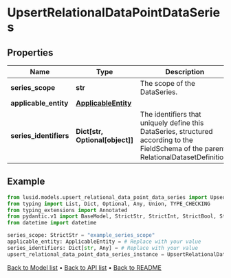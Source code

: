 # UpsertRelationalDataPointDataSeries

## Properties
Name | Type | Description | Notes
------------ | ------------- | ------------- | -------------
**series_scope** | **str** | The scope of the DataSeries. | 
**applicable_entity** | [**ApplicableEntity**](ApplicableEntity.md) |  | 
**series_identifiers** | **Dict[str, Optional[object]]** | The identifiers that uniquely define this DataSeries, structured according to the FieldSchema of the parent RelationalDatasetDefinition. | 
## Example

```python
from lusid.models.upsert_relational_data_point_data_series import UpsertRelationalDataPointDataSeries
from typing import List, Dict, Optional, Any, Union, TYPE_CHECKING
from typing_extensions import Annotated
from pydantic.v1 import BaseModel, StrictStr, StrictInt, StrictBool, StrictFloat, StrictBytes, Field, validator, ValidationError, conlist, constr
from datetime import datetime

series_scope: StrictStr = "example_series_scope"
applicable_entity: ApplicableEntity = # Replace with your value
series_identifiers: Dict[str, Any] = # Replace with your value
upsert_relational_data_point_data_series_instance = UpsertRelationalDataPointDataSeries(series_scope=series_scope, applicable_entity=applicable_entity, series_identifiers=series_identifiers)

```

[Back to Model list](../README.md#documentation-for-models) &#8226; [Back to API list](../README.md#documentation-for-api-endpoints) &#8226; [Back to README](../README.md)

